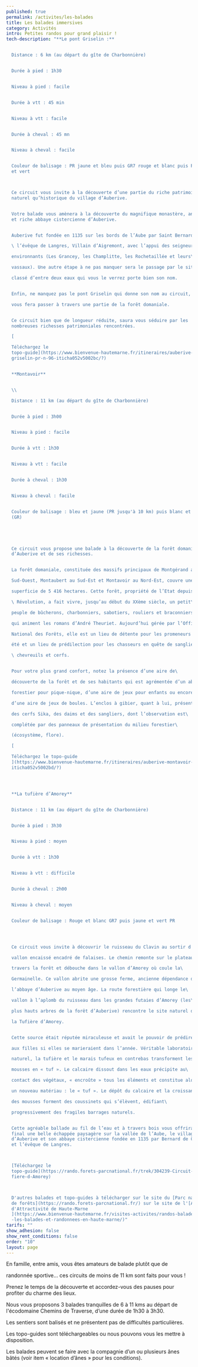 ```yaml
---
published: true
permalink: /activites/les-balades
title: Les balades immersives
category: Activités
intro: Petites randos pour grand plaisir !
tech-description: "**Le pont Griselin :**


  Distance : 6 km (au départ du gîte de Charbonnière)


  Durée à pied : 1h30


  Niveau à pied : facile


  Durée à vtt : 45 min


  Niveau à vtt : facile


  Durée à cheval : 45 mn


  Niveau à cheval : facile


  Couleur de balisage : PR jaune et bleu puis GR7 rouge et blanc puis PR jaune
  et vert



  Ce circuit vous invite à la découverte d’une partie du riche patrimoine tant
  naturel qu’historique du village d’Auberive.


  Votre balade vous amènera à la découverte du magnifique monastère, ancienne
  et riche abbaye cistercienne d’Auberive.


  Auberive fut fondée en 1135 sur les bords de l’Aube par Saint Bernard et

  \ l’évêque de Langres, Villain d’Aigremont, avec l’appui des seigneurs\ 

  environnants (Les Grancey, les Champlitte, les Rochetaillée et leurs\ 

  vassaux). Une autre étape à ne pas manquer sera le passage par le site\ 

  classé d’entre deux eaux qui vous le verrez porte bien son nom.


  Enfin, ne manquez pas le pont Griselin qui donne son nom au circuit, et\ 

  vous fera passer à travers une partie de la forêt domaniale.


  Ce circuit bien que de longueur réduite, saura vous séduire par les
  nombreuses richesses patrimoniales rencontrées.

  [

  Téléchargez le
  topo-guide](https://www.bienvenue-hautemarne.fr/itineraires/auberive-le-pont-\
  griselin-pr-n-96-iticha052v5002bc/?)


  **Montavoir**


  \\ 

  Distance : 11 km (au départ du gîte de Charbonnière)


  Durée à pied : 3h00


  Niveau à pied : facile


  Durée à vtt : 1h30


  Niveau à vtt : facile


  Durée à cheval : 1h30


  Niveau à cheval : facile


  Couleur de balisage : bleu et jaune (PR jusqu'à 10 km) puis blanc et rouge
  (GR)





  Ce circuit vous propose une balade à la découverte de la forêt domaniale
  d’Auberive et de ses richesses.


  La forêt domaniale, constituée des massifs principaux de Montgérand au\ 

  Sud-Ouest, Montaubert au Sud-Est et Montavoir au Nord-Est, couvre une\ 

  superficie de 5 416 hectares. Cette forêt, propriété de l’Etat depuis la

  \ Révolution, a fait vivre, jusqu’au début du XXème siècle, un petit\ 

  peuple de bûcherons, charbonniers, sabotiers, rouliers et braconniers\ 

  qui animent les romans d’André Theuriet. Aujourd’hui gérée par l’Office\ 

  National des Forêts, elle est un lieu de détente pour les promeneurs en\ 

  été et un lieu de prédilection pour les chasseurs en quête de sangliers,

  \ chevreuils et cerfs.


  Pour votre plus grand confort, notez la présence d’une aire de\ 

  découverte de la forêt et de ses habitants qui est agrémentée d’un abri\ 

  forestier pour pique-nique, d’une aire de jeux pour enfants ou encore\ 

  d’une aire de jeux de boules. L’enclos à gibier, quant à lui, présente\ 

  des cerfs Sika, des daims et des sangliers, dont l’observation est\ 

  complétée par des panneaux de présentation du milieu forestier\ 

  (écosystème, flore).

  [

  Téléchargez le topo-guide
  ](https://www.bienvenue-hautemarne.fr/itineraires/auberive-montavoir-pr-n-96-\
  iticha052v5002bd/?)




  **La tufière d’Amorey**


  Distance : 11 km (au départ du gîte de Charbonnière)


  Durée à pied : 3h30


  Niveau à pied : moyen


  Durée à vtt : 1h30


  Niveau à vtt : difficile


  Durée à cheval : 2h00


  Niveau à cheval : moyen


  Couleur de balisage : Rouge et blanc GR7 puis jaune et vert PR




  Ce circuit vous invite à découvrir le ruisseau du Clavin au sortir d’un\ 

  vallon encaissé encadré de falaises. Le chemin remonte sur le plateau à\ 

  travers la forêt et débouche dans le vallon d’Amorey où coule la\ 

  Germainelle. Ce vallon abrite une grosse ferme, ancienne dépendance de\ 

  l’abbaye d’Auberive au moyen âge. La route forestière qui longe le\ 

  vallon à l’aplomb du ruisseau dans les grandes futaies d’Amorey (les\ 

  plus hauts arbres de la forêt d’Auberive) rencontre le site naturel de\ 

  la Tufière d’Amorey.


  Cette source était réputée miraculeuse et avait le pouvoir de prédire\ 

  aux filles si elles se marieraient dans l’année. Véritable laboratoire\ 

  naturel, la tufière et le marais tufeux en contrebas transforment les\ 

  mousses en « tuf ». Le calcaire dissout dans les eaux précipite au\ 

  contact des végétaux, « encroûte » tous les éléments et constitue alors\ 

  un nouveau matériau : le « tuf ». Le dépôt du calcaire et la croissance\ 

  des mousses forment des coussinets qui s’élèvent, édifiant\ 

  progressivement des fragiles barrages naturels.


  Cette agréable ballade au fil de l’eau et à travers bois vous offrira au
  final une belle échappée paysagère sur la vallée de l’Aube, le village
  d’Auberive et son abbaye cistercienne fondée en 1135 par Bernard de Clairvaux
  et l’évêque de Langres.



  [Téléchargez le
  topo-guide](https://rando.forets-parcnational.fr/trek/304239-Circuit-de-la-tu\
  fiere-d-Amorey)



  D'autres balades et topo-guides à télécharger sur le site du [Parc national
  de forêts](https://rando.forets-parcnational.fr/) sur le site de l'[Agence
  d'Attractivité de Haute-Marne
  ](https://www.bienvenue-hautemarne.fr/visites-activites/randos-balades/toutes\
  -les-balades-et-randonnees-en-haute-marne/)"
tarifs: ""
show_adhesion: false
show_rent_conditions: false
order: "10"
layout: page
---
```

En famille, entre amis, vous êtes amateurs de balade plutôt que de 

randonnée sportive… ces circuits de moins de 11 km sont faits pour vous !

 Prenez le temps de la découverte et accordez-vous des pauses pour profiter du charme des lieux.

Nous vous proposons 3 balades tranquilles de 6 à 11 kms au départ de l'écodomaine Chemins de Traverse, d’une durée de 1h30 à 3h30.

Les sentiers sont balisés et ne présentent pas de difficultés particulières.

Les topo-guides sont téléchargeables ou nous pouvons vous les mettre à disposition.

Les balades peuvent se faire avec la compagnie d’un ou plusieurs ânes bâtés (voir item « location d’ânes » pour les conditions).
